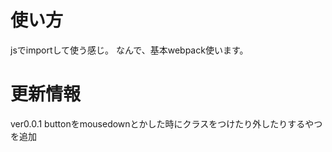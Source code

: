 # 使い方
jsでimportして使う感じ。
なんで、基本webpack使います。

# 更新情報

ver0.0.1 buttonをmousedownとかした時にクラスをつけたり外したりするやつを追加